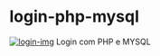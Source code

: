 # login-php-mysql
<a href="https://ibb.co/W2cBrFx"><img src="https://i.ibb.co/bKrN4LW/login-img.jpg" alt="login-img" border="0"></a>
Login com PHP e MYSQL
